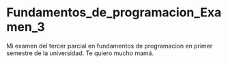 # Fundamentos_de_programacion_Examen_3
Mi examen del tercer parcial en fundamentos de programacion en primer semestre de la universidad. Te quiero mucho mamá.
